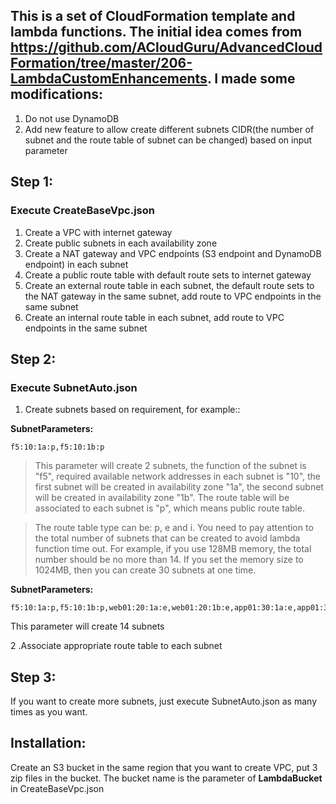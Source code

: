 ## This is a set of CloudFormation template and lambda functions. The initial idea comes from https://github.com/ACloudGuru/AdvancedCloudFormation/tree/master/206-LambdaCustomEnhancements. I made some modifications:
1. Do not use DynamoDB
2. Add new feature to allow create different subnets CIDR(the number of subnet and the route table of subnet can be changed) based on input parameter

## Step 1:
### Execute CreateBaseVpc.json
 1. Create a VPC with internet gateway
 2. Create public subnets in each availability zone
 3. Create a NAT gateway and VPC endpoints (S3 endpoint and DynamoDB endpoint) in each subnet
 4. Create a public route table with default route sets to internet gateway
 5. Create an external route table in each subnet, the default route sets to the NAT gateway in the same subnet, add route to VPC endpoints in the same subnet
 6. Create an internal route table in each subnet, add route to VPC endpoints in the same subnet
## Step 2:
### Execute SubnetAuto.json
 1. Create subnets based on requirement, for example::
                       
 **SubnetParameters:** 
  ```
 f5:10:1a:p,f5:10:1b:p
  ```
> This parameter will create 2 subnets, the function of the subnet is "f5", required available network addresses in each subnet is "10", the first subnet will be created in availability zone "1a", the second subnet will be created in availability zone "1b". The route table will be associated to each subnet is "p", which means public route table.
      

> The route table type can be: p, e and i. You need to pay attention to the total number of subnets that can be created to avoid lambda function time out. For example, if you use 128MB memory, the total number should be no more than 14.  If you set the memory size to 1024MB, then you can create 30 subnets at one time.
 
**SubnetParameters:** 
```
f5:10:1a:p,f5:10:1b:p,web01:20:1a:e,web01:20:1b:e,app01:30:1a:e,app01:30:1b:e,db01:15:1a:i,db01:15:1b:i,web02:20:1a:e,web02:20:1b:e,app02:30:1a:e,app02:30:1b:e,db02:15:1a:i,db02:15:1b:i
```
This parameter will create 14 subnets

 2 .Associate appropriate route table to each subnet
## Step 3:
 If you want to create more subnets, just execute SubnetAuto.json as many times as you want.


## Installation:
Create an S3 bucket in the same region that you want to create VPC, put 3 zip files in the bucket.
The bucket name is the parameter of **LambdaBucket** in CreateBaseVpc.json
